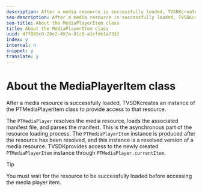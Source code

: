 ```yaml
---
description: After a media resource is successfully loaded, TVSDKcreates an instance of the PTMediaPlayerItem class to provide access to that resource.
seo-description: After a media resource is successfully loaded, TVSDKcreates an instance of the PTMediaPlayerItem class to provide access to that resource.
seo-title: About the MediaPlayerItem class
title: About the MediaPlayerItem class
uuid: d7f885c8-28e2-457a-81c8-a1cfde1a7332
index: y
internal: n
snippet: y
translate: y
---
```


# About the MediaPlayerItem class

After a media resource is successfully loaded, TVSDKcreates an instance of the PTMediaPlayerItem class to provide access to that resource.

The `PTMediaPlayer` resolves the media resource, loads the associated manifest file, and parses the manifest. This is the asynchronous part of the resource loading process. The `PTMediaPlayerItem` instance is produced after the resource has been resolved, and this instance is a resolved version of a media resource. TVSDKprovides access to the newly created `PTMediaPlayerItem` instance through `PTMediaPlayer.currentItem`. 

>[!TIP]
>
>You must wait for the resource to be successfully loaded before accessing the media player item.

